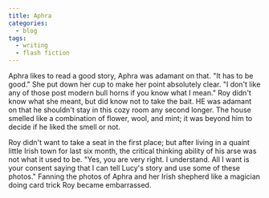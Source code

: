 ```yaml
---
title: Aphra
categories:
  - blog
tags:
  - writing
  - flash fiction
---
```


Aphra likes to read a good story, Aphra was adamant on that.
"It has to be good." She put down her cup to make her point absolutely clear.
"I don't like any of those post modern bull horns if you know what I mean."
Roy didn't know what she meant, but did know not to take the bait. HE was adamant on that he shouldn't stay in this cozy room any second longer. The house smelled like a combination of flower, wool, and mint; it was beyond him to decide if he liked the smell or not.

Roy didn't want to take a seat in the first place; but after living in a quaint little Irish town for last six month, the critical thinking ability of his arse was not what it used to be.
"Yes, you are very right. I understand. All I want is your consent saying that I can tell Lucy's story and use some of these photos."
 Fanning the photos of Aphra and her Irish shepherd like a magician doing card trick Roy became embarrassed.
